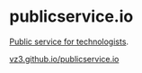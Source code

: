 # publicservice.io
[Public service for technologists](vz3.github.io/publicservice.io).

[vz3.github.io/publicservice.io](vz3.github.io/publicservice.io)
